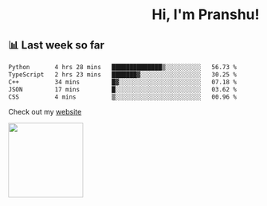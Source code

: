 <div align="right" >
   
   <H1>Hi, I'm Pranshu!</H1>

</div>

## 📊 Last week so far
<!--START_SECTION:waka-->

```txt
Python       4 hrs 28 mins   ██████████████▒░░░░░░░░░░   56.73 %
TypeScript   2 hrs 23 mins   ███████▓░░░░░░░░░░░░░░░░░   30.25 %
C++          34 mins         █▓░░░░░░░░░░░░░░░░░░░░░░░   07.18 %
JSON         17 mins         █░░░░░░░░░░░░░░░░░░░░░░░░   03.62 %
CSS          4 mins          ▒░░░░░░░░░░░░░░░░░░░░░░░░   00.96 %
```

<!--END_SECTION:waka-->

Check out my [website](https://pranshu05.vercel.app)

<img align="left" width="150" src="https://user-images.githubusercontent.com/70943732/209951571-93b7afe5-f523-4683-b725-5d94b287e94e.png">


